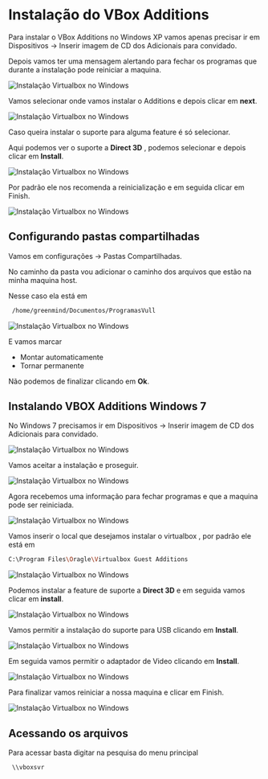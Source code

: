 # Instalação do VBox Additions

Para instalar o VBox Additions no Windows XP vamos apenas precisar ir em Dispositivos -> Inserir imagem de CD dos Adicionais para convidado.

Depois vamos ter uma mensagem alertando para fechar os programas que durante a instalação pode reiniciar a maquina.

![Instalação Virtualbox no Windows](https://raw.githubusercontent.com/ABase-BR/abase-br.github.io/master/images/Virtualbox/VBox-Additions/01-install-vbox-additions.png)

Vamos selecionar onde vamos instalar o Additions e depois clicar em **next**.

![Instalação Virtualbox no Windows](https://raw.githubusercontent.com/ABase-BR/abase-br.github.io/master/images/Virtualbox/VBox-Additions/02-install-vbox-additions.png)

Caso queira instalar o suporte para alguma feature é só selecionar.

Aqui podemos ver o suporte a **Direct 3D** , podemos selecionar e depois clicar em **Install**.

![Instalação Virtualbox no Windows](https://raw.githubusercontent.com/ABase-BR/abase-br.github.io/master/images/Virtualbox/VBox-Additions/03-install-vbox-additions.png)

Por padrão ele nos recomenda a reinicialização e em seguida clicar em Finish.

![Instalação Virtualbox no Windows](https://raw.githubusercontent.com/ABase-BR/abase-br.github.io/master/images/Virtualbox/VBox-Additions/04-install-vbox-additions.png)

## Configurando pastas compartilhadas
Vamos em configurações -> Pastas Compartilhadas.

No caminho da pasta vou adicionar o caminho dos arquivos que estão na minha maquina host.

Nesse caso ela está em
```sh
 /home/greenmind/Documentos/ProgramasVull
```

![Instalação Virtualbox no Windows](https://raw.githubusercontent.com/ABase-BR/abase-br.github.io/master/images/Virtualbox/VBox-Additions/05-install-vbox-additions.png)

E vamos marcar 
- Montar automaticamente 
- Tornar permanente

Não podemos de finalizar clicando em **Ok**.

## Instalando VBOX Additions Windows 7
No Windows 7 precisamos ir em Dispositivos -> Inserir imagem de CD dos Adicionais para convidado.

![Instalação Virtualbox no Windows](https://raw.githubusercontent.com/ABase-BR/abase-br.github.io/master/images/Virtualbox/VBox-Additions/01-windows7-vbox-additions.png)

Vamos aceitar a instalação e proseguir.

![Instalação Virtualbox no Windows](https://raw.githubusercontent.com/ABase-BR/abase-br.github.io/master/images/Virtualbox/VBox-Additions/02-windows7-vbox-additions.png)

Agora recebemos uma informação para fechar programas e que a maquina pode ser reiniciada.

![Instalação Virtualbox no Windows](https://raw.githubusercontent.com/ABase-BR/abase-br.github.io/master/images/Virtualbox/VBox-Additions/03-windows7-vbox-additions.png)

Vamos inserir o local que desejamos instalar o virtualbox , por padrão ele está em
```sh
C:\Program Files\Oragle\Virtualbox Guest Additions
```

![Instalação Virtualbox no Windows](https://raw.githubusercontent.com/ABase-BR/abase-br.github.io/master/images/Virtualbox/VBox-Additions/04-windows7-vbox-additions.png)

Podemos instalar a feature de suporte a **Direct 3D** e em seguida vamos clicar em **install**.

![Instalação Virtualbox no Windows](https://raw.githubusercontent.com/ABase-BR/abase-br.github.io/master/images/Virtualbox/VBox-Additions/05-windows7-vbox-additions.png)

Vamos permitir a instalação do suporte para USB clicando em **Install**.

![Instalação Virtualbox no Windows](https://raw.githubusercontent.com/ABase-BR/abase-br.github.io/master/images/Virtualbox/VBox-Additions/06-windows7-vbox-additions.png)


Em seguida vamos permitir o adaptador de Video clicando em **Install**.

![Instalação Virtualbox no Windows](https://raw.githubusercontent.com/ABase-BR/abase-br.github.io/master/images/Virtualbox/VBox-Additions/07-windows7-vbox-additions.png)


Para finalizar vamos reiniciar a nossa maquina e clicar em Finish.

![Instalação Virtualbox no Windows](https://raw.githubusercontent.com/ABase-BR/abase-br.github.io/master/images/Virtualbox/VBox-Additions/08-windows7-vbox-additions.png)


## Acessando os arquivos
Para acessar basta digitar na pesquisa do menu principal
```sh
 \\vboxsvr
```
